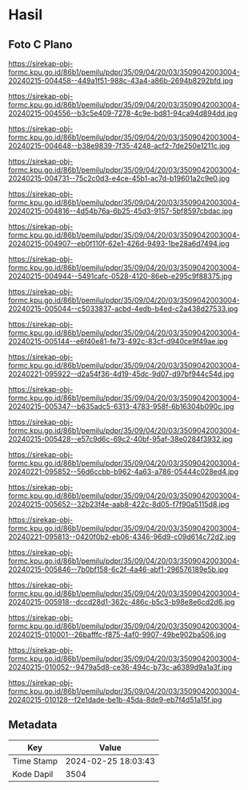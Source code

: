 # Hasil

## Foto C Plano

https://sirekap-obj-formc.kpu.go.id/86b1/pemilu/pdpr/35/09/04/20/03/3509042003004-20240215-004458--449a1f51-988c-43a4-a86b-2694b8292bfd.jpg

https://sirekap-obj-formc.kpu.go.id/86b1/pemilu/pdpr/35/09/04/20/03/3509042003004-20240215-004556--b3c5e409-7278-4c9e-bd81-94ca94d894dd.jpg

https://sirekap-obj-formc.kpu.go.id/86b1/pemilu/pdpr/35/09/04/20/03/3509042003004-20240215-004648--b38e9839-7f35-4248-acf2-7de250e1211c.jpg

https://sirekap-obj-formc.kpu.go.id/86b1/pemilu/pdpr/35/09/04/20/03/3509042003004-20240215-004731--75c2c0d3-e4ce-45b1-ac7d-b19601a2c9e0.jpg

https://sirekap-obj-formc.kpu.go.id/86b1/pemilu/pdpr/35/09/04/20/03/3509042003004-20240215-004816--4d54b76a-6b25-45d3-9157-5bf8597cbdac.jpg

https://sirekap-obj-formc.kpu.go.id/86b1/pemilu/pdpr/35/09/04/20/03/3509042003004-20240215-004907--eb0f110f-62e1-426d-9493-1be28a6d7494.jpg

https://sirekap-obj-formc.kpu.go.id/86b1/pemilu/pdpr/35/09/04/20/03/3509042003004-20240215-004944--5491cafc-0528-4120-86eb-e295c9f88375.jpg

https://sirekap-obj-formc.kpu.go.id/86b1/pemilu/pdpr/35/09/04/20/03/3509042003004-20240215-005044--c5033837-acbd-4edb-b4ed-c2a438d27533.jpg

https://sirekap-obj-formc.kpu.go.id/86b1/pemilu/pdpr/35/09/04/20/03/3509042003004-20240215-005144--e6f40e81-fe73-492c-83cf-d940ce9f49ae.jpg

https://sirekap-obj-formc.kpu.go.id/86b1/pemilu/pdpr/35/09/04/20/03/3509042003004-20240221-095922--d2a54f36-4d19-45dc-9d07-d97bf944c54d.jpg

https://sirekap-obj-formc.kpu.go.id/86b1/pemilu/pdpr/35/09/04/20/03/3509042003004-20240215-005347--b635adc5-6313-4783-958f-6b16304b090c.jpg

https://sirekap-obj-formc.kpu.go.id/86b1/pemilu/pdpr/35/09/04/20/03/3509042003004-20240215-005428--e57c9d6c-69c2-40bf-95af-38e0284f3932.jpg

https://sirekap-obj-formc.kpu.go.id/86b1/pemilu/pdpr/35/09/04/20/03/3509042003004-20240221-095852--56d6ccbb-b962-4a63-a786-05444c028ed4.jpg

https://sirekap-obj-formc.kpu.go.id/86b1/pemilu/pdpr/35/09/04/20/03/3509042003004-20240215-005652--32b23f4e-aab8-422c-8d05-f7f90a5115d8.jpg

https://sirekap-obj-formc.kpu.go.id/86b1/pemilu/pdpr/35/09/04/20/03/3509042003004-20240221-095813--0420f0b2-eb06-4346-96d9-c09d614c72d2.jpg

https://sirekap-obj-formc.kpu.go.id/86b1/pemilu/pdpr/35/09/04/20/03/3509042003004-20240215-005846--7b0bf158-6c2f-4a46-abf1-296576189e5b.jpg

https://sirekap-obj-formc.kpu.go.id/86b1/pemilu/pdpr/35/09/04/20/03/3509042003004-20240215-005918--dccd28d1-362c-486c-b5c3-b98e8e6cd2d6.jpg

https://sirekap-obj-formc.kpu.go.id/86b1/pemilu/pdpr/35/09/04/20/03/3509042003004-20240215-010001--26bafffc-f875-4af0-9907-49be902ba506.jpg

https://sirekap-obj-formc.kpu.go.id/86b1/pemilu/pdpr/35/09/04/20/03/3509042003004-20240215-010052--9479a5d8-ce36-494c-b73c-a6389d9a1a3f.jpg

https://sirekap-obj-formc.kpu.go.id/86b1/pemilu/pdpr/35/09/04/20/03/3509042003004-20240215-010128--f2e1dade-be1b-45da-8de9-eb7f4d51a15f.jpg


## Metadata

| Key        | Value               |
| ---------- | ------------------- |
| Time Stamp | 2024-02-25 18:03:43 |
| Kode Dapil | 3504                |



